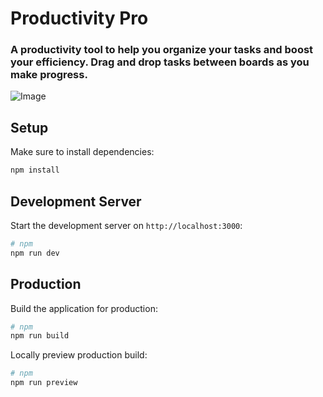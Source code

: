 # Productivity Pro

### A productivity tool to help you organize your tasks and boost your efficiency. Drag and drop tasks between boards as you make progress.

![Image](https://github.com/user-attachments/assets/7d000813-ab77-4801-912e-8748f8132d73)

## Setup

Make sure to install dependencies:

```bash
npm install
```

## Development Server

Start the development server on `http://localhost:3000`:

```bash
# npm
npm run dev
```

## Production

Build the application for production:

```bash
# npm
npm run build
```

Locally preview production build:

```bash
# npm
npm run preview
```
